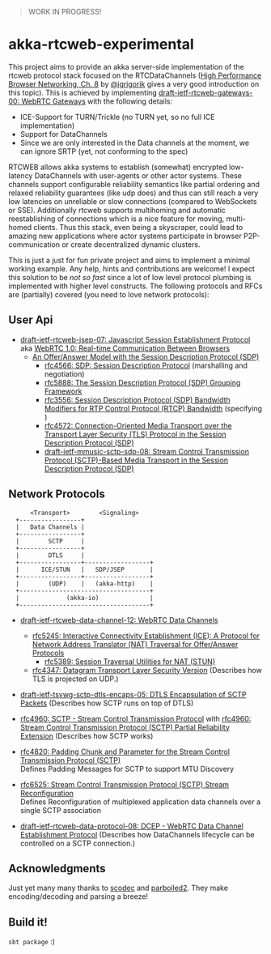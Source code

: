 > WORK IN PROGRESS!

# akka-rtcweb-experimental

This project aims to provide an akka server-side implementation of the rtcweb protocol stack focused on the RTCDataChannels ([High Performance Browser Networking, Ch. 8](http://chimera.labs.oreilly.com/books/1230000000545/ch18.html) by [@igrigorik](https://twitter.com/igrigorik/) gives a very good introduction on this topic). This is achieved by implementing [draft-ietf-rtcweb-gateways-00: WebRTC Gateways](https://tools.ietf.org/html/draft-ietf-rtcweb-gateways-00) with the following details:

- ICE-Support for TURN/Trickle (no TURN yet, so no full ICE implementation)
- Support for DataChannels
- Since we are only interested in the Data channels at the moment, we can ignore SRTP (yet, not conforming to the spec)


RTCWEB allows akka systems to establish (somewhat) encrypted low-latency DataChannels with user-agents or other actor systems. These channels support configurable reliability semantics like partial ordering and relaxed reliability guarantees (like udp does) and thus can still reach a very low latencies on unreliable or slow connections
 (compared to WebSockets or SSE). Additionally rtcweb supports multihoming and automatic reestablishing of connections which is a nice feature for moving, multi-homed clients.
  Thus this stack, even being a skyscraper, could lead to amazing new applications where actor systems participate in browser P2P-communication or create decentralized dynamic clusters.

This is just a just for fun private project and aims to implement a minimal working example. Any help, hints and contributions are welcome!
I expect this solution to be _not so fast_ since a lot of low level protocol plumbing is implemented with higher level constructs.
The following protocols and RFCs are (partially) covered (you need to love network protocols):

## User Api

* [draft-ietf-rtcweb-jsep-07: Javascript Session Establishment Protocol](http://tools.ietf.org/html/draft-ietf-rtcweb-jsep-07) aka [WebRTC 1.0: Real-time Communication Between Browsers](http://www.w3.org/TR/webrtc/)
    * [An Offer/Answer Model with the Session Description Protocol (SDP)](https://tools.ietf.org/html/rfc3264)
        * [rfc4566: SDP: Session Description Protocol](https://tools.ietf.org/html/rfc4566) (marshalling and negotiation)
        * [rfc5888: The Session Description Protocol (SDP) Grouping Framework](https://tools.ietf.org/html/rfc5888)
        * [rfc3556: Session Description Protocol (SDP) Bandwidth Modifiers for RTP Control Protocol (RTCP) Bandwidth](https://tools.ietf.org/html/rfc3556) (specifying )
        * [rfc4572: Connection-Oriented Media Transport over the Transport Layer Security (TLS) Protocol in the Session Description Protocol (SDP)](https://tools.ietf.org/html/rfc4572)
        * [draft-ietf-mmusic-sctp-sdp-08: Stream Control Transmission Protocol (SCTP)-Based Media Transport in the Session Description Protocol (SDP)](http://tools.ietf.org/html/draft-ietf-mmusic-sctp-sdp-08)

## Network Protocols

          <Transport>        <Signaling>
      +-----------------+
      |   Data Channels |
      +-----------------+
      |        SCTP     |
      +-----------------+
      |        DTLS     | 
      +-----------------+------------------+
      |      ICE/STUN   |   SDP/JSEP       |
      +-----------------+------------------+
      |        (UDP)    |   (akka-http)    |
      +------------------------------------+
      |             (akka-io)              |     
      +------------------------------------+


- [draft-ietf-rtcweb-data-channel-12: WebRTC Data Channels](https://tools.ietf.org/html/draft-ietf-rtcweb-data-channel-12)
    - [rfc5245: Interactive Connectivity Establishment (ICE): A Protocol for Network Address Translator (NAT) Traversal for Offer/Answer Protocols](https://tools.ietf.org/html/rfc5245#section-4.3)
        - [rfc5389: Session Traversal Utilities for NAT (STUN)](https://tools.ietf.org/html/rfc5389)
    - [rfc4347: Datagram Transport Layer Security Version](https://tools.ietf.org/html/rfc4347) (Describes how TLS is projected on UDP.)
- [draft-ietf-tsvwg-sctp-dtls-encaps-05: DTLS Encapsulation of SCTP Packets](https://tools.ietf.org/html/draft-ietf-tsvwg-sctp-dtls-encaps-05) (Describes how SCTP runs on top of DTLS)
- [rfc4960: SCTP - Stream Control Transmission Protocol](https://tools.ietf.org/html/rfc4960) with [rfc4960: Stream Control Transmission Protocol (SCTP) Partial Reliability Extension](https://tools.ietf.org/html/rfc3758) (Describes how SCTP works)

- [rfc4820: Padding Chunk and Parameter for the Stream Control Transmission Protocol (SCTP)](https://tools.ietf.org/html/rfc4820)<br>Defines Padding Messages for SCTP to support MTU Discovery
- [rfc6525: Stream Control Transmission Protocol (SCTP) Stream Reconfiguration](https://tools.ietf.org/html/rfc6525) <br> Defines Reconfiguration of multiplexed application data channels over a single SCTP association
- [draft-ietf-rtcweb-data-protocol-08: DCEP - WebRTC Data Channel Establishment Protocol](https://tools.ietf.org/html/draft-ietf-rtcweb-data-protocol-08) (Describes how DataChannels lifecycle can be controlled on a SCTP connection.)



## Acknowledgments

Just yet many many thanks to [scodec](https://github.com/scodec/scodec) and [parboiled2](https://github.com/sirthias/parboiled2). They make encoding/decoding and parsing a breeze!

## Build it!

`sbt package` :)
